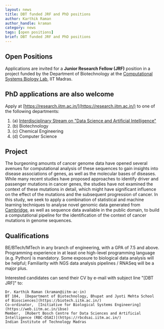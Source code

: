 ```yaml
---
layout: news
title: DBT funded JRF and PhD positions
author: Karthik Raman
author_handle: kraman
category: news
tags: [open positions]
brief: DBT funded JRF and PhD positions
---
```


## Open Positions
Applications are invited for a **Junior Research Fellow (JRF)** position in a project funded by the Department of Biotechnology at the  [Computational Systems Biology Lab](https://home.iitm.ac.in/kraman/lab/), IIT Madras.

## PhD applications are also welcome

Apply at [https://research.iitm.ac.in/](https://research.iitm.ac.in/) to one of the following departments:
1. (a) [Interdisciplinary Stream on "Data Science and Artificial Intelligence"](https://sites.google.com/a/smail.iitm.ac.in/iitm-idrp/home)
2. (b) Biotechnology
3. (c) Chemical Engineering
4. (d) Computer Science

## Project
The burgeoning amounts of cancer genome data have opened several avenues for computational analysis of these sequences to gain insights into disease associations of genes, as well as the molecular bases of diseases. While many recent studies have proposed approaches to identify driver and passenger mutations in cancer genes, the studies have not examined the context of these mutations in detail, which might have significant influence on the effect of the mutations and the subsequent progression of cancer. In this study, we seek to apply a combination of statistical and machine learning techniques to analyse novel genomic data generated from [Cambridge](https://www.mrc-cu.cam.ac.uk/), as well as sequence data available in the public domain, to build a computational pipeline for the identification of the context of cancer mutations in genome sequences.

## Qualifications
BE/BTech/MTech in any branch of engineering, with a GPA of 7.5 and above. Programming experience in at least one high-level programming language (e.g. Python) is mandatory. Some exposure to biological data analysis will be helpful; Familiarity with NGS data analysis pipelines / RNASeq will be a major plus.

Interested candidates can send their CV by e-mail with subject line &quot;[DBT JRF]&quot; to:

```
Dr. Karthik Raman (kraman@iitm·ac·in)
BT 104,  [Department of Biotechnology, Bhupat and Jyoti Mehta School of Biosciences](https://biotech.iitm.ac.in/)
Co-ordinator,  [Initiative for Biological Systems Engineering](https://web.iitm.ac.in/ibse)
Member,  [Robert Bosch Centre for Data Sciences and Artificial Intelligence (RBC-DSAI)](https://rbcdsai.iitm.ac.in/)
Indian Institute of Technology Madras
````
